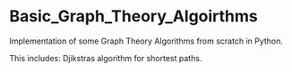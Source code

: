 # Basic_Graph_Theory_Algoirthms
Implementation of some Graph Theory Algorithms from scratch in Python.

This includes:
Djikstras algorithm for shortest paths.
